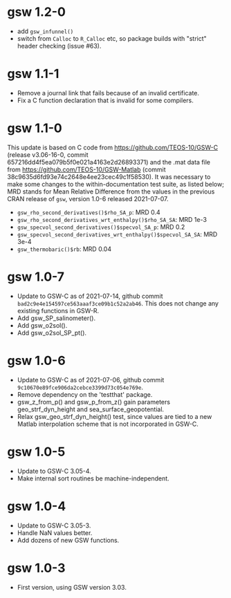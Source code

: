 # gsw 1.2-0

* add `gsw_infunnel()`
* switch from `Calloc` to `R_Calloc` etc, so package builds with "strict"
  header checking (issue #63).

# gsw 1.1-1

* Remove a journal link that fails because of an invalid certificate.
* Fix a C function declaration that is invalid for some compilers.

# gsw 1.1-0

This update is based on C code from <https://github.com/TEOS-10/GSW-C> (release
v3.06-16-0, commit 657216dd4f5ea079b5f0e021a4163e2d26893371) and the .mat data
file from <https://github.com/TEOS-10/GSW-Matlab> (commit
38c9635d6fd93e74c2648e4ee23cec49c1f58530). It was necessary to make some
changes to the within-documentation test suite, as listed below; MRD stands for
Mean Relative Difference from the values in the previous CRAN release of `gsw`,
version 1.0-6 released 2021-07-07.

* `gsw_rho_second_derivatives()$rho_SA_p`: MRD 0.4
* `gsw_rho_second_derivatives_wrt_enthalpy()$rho_SA_SA`: MRD 1e-3
* `gsw_specvol_second_derivatives()$specvol_SA_p`: MRD 0.2
* `gsw_specvol_second_derivatives_wrt_enthalpy()$specvol_SA_SA`: MRD 3e-4
* `gsw_thermobaric()$rb`: MRD 0.04

# gsw 1.0-7

* Update to GSW-C as of 2021-07-14, github commit
  `bad2c9e4e154597ce563aaaf3ce09b1c52a2ab46`. This does not change any
  existing functions in GSW-R.
* Add gsw_SP_salinometer().
* Add gsw_o2sol().
* Add gsw_o2sol_SP_pt().

# gsw 1.0-6

* Update to GSW-C as of 2021-07-06, github commit
  `9c10670e89fce906da2cebce3399d73c054e769e`.
* Remove dependency on the 'testthat' package.
* gsw_z_from_p() and gsw_p_from_z() gain parameters geo_strf_dyn_height and
  sea_surface_geopotential.
* Relax gsw_geo_strf_dyn_height() test, since values are tied to a new Matlab
  interpolation scheme that is not incorporated in GSW-C.

# gsw 1.0-5

* Update to GSW-C 3.05-4.
* Make internal sort routines be machine-independent.

# gsw 1.0-4

* Update to GSW-C 3.05-3.
* Handle NaN values better.
* Add dozens of new GSW functions.

# gsw 1.0-3

* First version, using GSW version 3.03.
